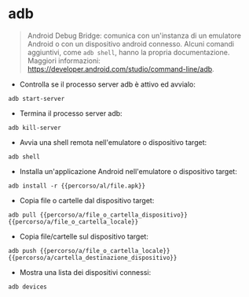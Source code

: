 # adb

> Android Debug Bridge: comunica con un'instanza di un emulatore Android o con un dispositivo android connesso.
> Alcuni comandi aggiuntivi, come `adb shell`, hanno la propria documentazione.
> Maggiori informazioni: <https://developer.android.com/studio/command-line/adb>.

- Controlla se il processo server adb è attivo ed avvialo:

`adb start-server`

- Termina il processo server adb:

`adb kill-server`

- Avvia una shell remota nell'emulatore o dispositivo target:

`adb shell`

- Installa un'applicazione Android nell'emulatore o dispositivo target:

`adb install -r {{percorso/al/file.apk}}`

- Copia file o cartelle dal dispositivo target:

`adb pull {{percorso/a/file_o_cartella_dispositivo}} {{percorso/a/file_o_cartella_locale}}`

- Copia file/cartelle sul dispositivo target:

`adb push {{percorso/a/file_o_cartella_locale}} {{percorso/a/cartella_destinazione_dispositivo}}`

- Mostra una lista dei dispositivi connessi:

`adb devices`
